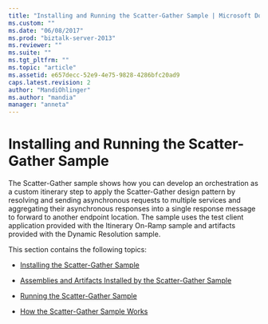 ```yaml
---
title: "Installing and Running the Scatter-Gather Sample | Microsoft Docs"
ms.custom: ""
ms.date: "06/08/2017"
ms.prod: "biztalk-server-2013"
ms.reviewer: ""
ms.suite: ""
ms.tgt_pltfrm: ""
ms.topic: "article"
ms.assetid: e657decc-52e9-4e75-9828-4286bfc20ad9
caps.latest.revision: 2
author: "MandiOhlinger"
ms.author: "mandia"
manager: "anneta"
---
```

# Installing and Running the Scatter-Gather Sample
The Scatter-Gather sample shows how you can develop an orchestration as a custom itinerary step to apply the Scatter-Gather design pattern by resolving and sending asynchronous requests to multiple services and aggregating their asynchronous responses into a single response message to forward to another endpoint location. The sample uses the test client application provided with the Itinerary On-Ramp sample and artifacts provided with the Dynamic Resolution sample.  
  
 This section contains the following topics:  
  
-   [Installing the Scatter-Gather Sample](../esb-toolkit/installing-the-scatter-gather-sample.md)  
  
-   [Assemblies and Artifacts Installed by the Scatter-Gather Sample](../esb-toolkit/assemblies-and-artifacts-installed-by-the-scatter-gather-sample.md)  
  
-   [Running the Scatter-Gather Sample](../esb-toolkit/running-the-scatter-gather-sample.md)  
  
-   [How the Scatter-Gather Sample Works](../esb-toolkit/how-the-scatter-gather-sample-works.md)